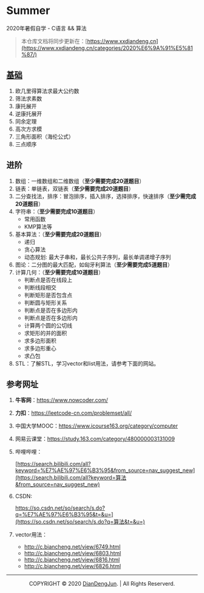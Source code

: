 # Summer
2020年暑假自学 - C语言 && 算法

> 本仓库文档将同步更新在：[https://www.xxdiandeng.cn](https://www.xxdiandeng.cn/categories/2020%E6%9A%91%E5%81%87/)

## [基础](https://github.com/DianDengJun/Summer/blob/master/基础/基础.md)
1. 欧几里得算法求最大公约数
2. 筛法求素数
3. 康托展开
4. 逆康托展开
5. 同余定理
6. 高次方求模
7. 三角形面积（海伦公式）
8. 三点顺序

## 进阶
1. 数组：一维数组和二维数组（**至少需要完成20道题目**）
2. 链表：单链表，双链表（**至少需要完成20道题目**）
3. 二分查找法，排序：冒泡排序，插入排序，选择排序，快速排序（**至少需完成20道题目**）
4. 字符串：（**至少需要完成10道题目**）
	+ 常用函数
	+ KMP算法等
5. 基本算法：（**至少需要完成20道题目**）
	+ 递归
	+ 贪心算法
	+ 动态规划: 最大子串和，最长公共子序列，最长单调递增子序列
6. 图论：二分图的最大匹配，如匈牙利算法（**至少需要完成5道题目**）
7. 计算几何：（**至少需要完成10道题目**）
	+ 判断点是否在线段上
	+ 判断线段相交
	+ 判断矩形是否包含点
	+ 判断圆与矩形关系
	+ 判断点是否在多边形内
	+ 判断点是否在多边形内
	+ 计算两个圆的公切线
	+ 求矩形的并的面积
	+ 求多边形面积
	+ 求多边形重心
	+ 求凸包
8. STL：了解STL，学习vector和list用法，请参考下面的网站。

## 参考网址

1. **牛客网**：https://www.nowcoder.com/

2. **力扣**：https://leetcode-cn.com/problemset/all/

3. 中国大学MOOC：https://www.icourse163.org/category/computer

4. 网易云课堂：https://study.163.com/category/480000003131009

5. 哔哩哔哩：

   [https://search.bilibili.com/all?keyword=%E7%AE%97%E6%B3%95&from_source=nav_suggest_new](https://search.bilibili.com/all?keyword=算法&from_source=nav_suggest_new)

6. CSDN: 

   https://so.csdn.net/so/search/s.do?q=%E7%AE%97%E6%B3%95&t=&u=](https://so.csdn.net/so/search/s.do?q=算法&t=&u=)

7. vector用法：

   + http://c.biancheng.net/view/6749.html
   + http://c.biancheng.net/view/6803.html
   + http://c.biancheng.net/view/6816.html
   + http://c.biancheng.net/view/6826.html

---


<p align="center">COPYRIGHT © 2020 <a href="https://www.xxdiandeng.cn">DianDengJun</a>. | All Rights Reserverd.</p>

